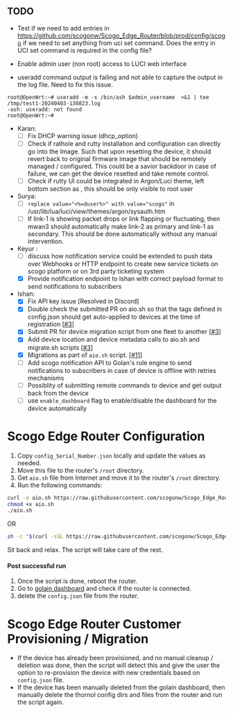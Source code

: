 ## TODO

- Test if we need to add entries in https://github.com/scogonw/Scogo_Edge_Router/blob/prod/config/scogo if we need to set anything from uci set command. Does the entry in UCI set command is required in the config file?
  
- Enable admin user (non root) access to LUCI web interface

- useradd command output is failing and not able to capture the output in the log file. Need to fix this issue.
```
root@OpenWrt:~# useradd -m -s /bin/ash $admin_username  >&1 | tee /tmp/test1-20240403-130823.log
-ash: useradd: not found
root@OpenWrt:~#
```

- Karan: 
    - [ ] Fix DHCP warning issue (dhcp_option)
    - [ ] Check if rathole and rutty installation and configuration can directly go into the Image. Such that upon resetting the device, it should revert back to original firmware image that should be remotely managed / configured. This could be a savior backdoor in case of failure, we can get the device resetted and take remote control.
    - [ ] Check if rutty UI could be integrated in Argon/Luci theme, left bottom section as <Device Terminal>, this should be only visible to root user

- Surya:
    - [ ]  `replace value="<%=duser%>" with value="scogo"` in /usr/lib/lua/luci/view/themes/argon/sysauth.htm
    - [ ]  If link-1 is showing packet drops or link flapping or fluctuating, then mwan3 should automatically make link-2 as primary and link-1 as secondary. This should be done automatically without any manual intervention.

- Keyur : 
    - [ ] discuss how notification service could be extended to push data over Webhooks or HTTP endpoint to create new service tickets on scogo platform or on 3rd party ticketing system 
    - [x] Provide notification endpoint to Ishan with correct payload format to send notifications to subscribers

- Ishan: 
    - [x] Fix API key issue [Resolved in Discord]
    - [x] Double check the submitted PR on aio.sh so that the tags defined in config.json should get auto-applied to devices at the time of registration [[#3](https://github.com/scogonw/Scogo_Edge_Router/pull/3)]
    - [x] Submit PR for device migration script from one fleet to another [[#3](https://github.com/scogonw/Scogo_Edge_Router/pull/3)]
    - [x] Add device location and device metadata calls to aio.sh and migrate.sh scripts [[#3](https://github.com/scogonw/Scogo_Edge_Router/pull/3)]
    - [x] Migrations as part of `aio.sh` script. [[#11](https://github.com/scogonw/Scogo_Edge_Router/pull/11)]
    - [ ] Add scogo notification API to Golan's rule engine to send notifications to subscribers in case of device is offline with retries mechanisms
    - [ ] Possiblity of submitting remote commands to device and get output back from the device
    - [ ] use `enable_dashboard` flag to enable/disable the dashboard for the device automatically

# Scogo Edge Router Configuration
1. Copy `config_Serial_Number.json` locally and update the values as needed.
2. Move this file to the router's `/root` directory.
3. Get `aio.sh` file from Internet and move it to the router's `/root` directory.
4. Run the following commands:
```bash
curl -o aio.sh https://raw.githubusercontent.com/scogonw/Scogo_Edge_Router/prod/aio.sh
chmod +x aio.sh
./aio.sh
```
OR 
```bash
sh -c "$(curl -sSL https://raw.githubusercontent.com/scogonw/Scogo_Edge_Router/prod/aio.sh)"
```
Sit back and relax. The script will take care of the rest.
#### Post successful run
1. Once the script is done, reboot the router.
2. Go to [golain dashboard](https://scogo.golain.io) and check if the router is connected.
3. delete the `config.json` file from the router.


# Scogo Edge Router Customer Provisioning / Migration
- If the device has already been provisioned, and no manual cleanup / deletion was done, then the script will detect this and give the user the option to re-provision the device with new credentials based on `config.json` file.
- If the device has been manually deleted from the golain dashboard, then manually delete the thornol config dirs and files from the router and run the script again.